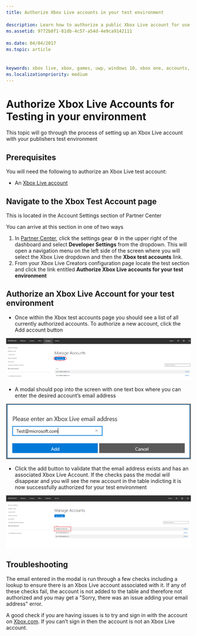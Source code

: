 ```yaml
---
title: Authorize Xbox Live accounts in your test environment

description: Learn how to authorize a public Xbox Live account for use in testing in your development environment.
ms.assetid: 9772b8f1-81db-4c57-a54d-4e9ca9142111

ms.date: 04/04/2017
ms.topic: article


keywords: xbox live, xbox, games, uwp, windows 10, xbox one, accounts, test accounts
ms.localizationpriority: medium
---
```


# Authorize Xbox Live Accounts for Testing in your environment

This topic will go through the process of setting up an Xbox Live account with your publishers test environment

## Prerequisites

You will need the following to authorize an Xbox Live test account:

* An [Xbox Live account](https://support.xbox.com/browse/my-account/manage-account/Create%20account)

## Navigate to the Xbox Test Account page

This is located in the Account Settings section of Partner Center

You can arrive at this section in one of two ways

1. In [Partner Center](https://partner.microsoft.com/dashboard/windows/overview), click the settings gear ⚙️ in the upper right of the dashboard and select **Developer Settings** from the dropdown. This will open a navigation menu on the left side of the screen where you will select the Xbox Live dropdown and then the **Xbox test accounts** link.
2. From your Xbox Live Creators configuration page locate the test section and click the link entitled **Authorize Xbox Live accounts for your test environment**

## Authorize an Xbox Live Account for your test environment

* Once within the Xbox test accounts page you should see a list of all currently authorized accounts. To authorize a new account, click the Add account button

![Adding Xbox Live Accounts](../images/creators_udc/add_test_account.png)

* A modal should pop into the screen with one text box where you can enter the desired account’s email address

![Adding Xbox Live Accounts Modal](../images/creators_udc/add_test_account_modal.png)

* Click the add button to validate that the email address exists and has an associated Xbox Live Account. If the checks pass the modal will disappear and you will see the new account in the table indicting it is now successfully authorized for your test environment

![Adding Xbox Live Accounts Success](../images/creators_udc/add_test_account_success.png)

## Troubleshooting

The email entered in the modal is run through a few checks including a lookup to ensure there is an Xbox Live account associated with it. If any of these checks fail, the account is not added to the table and therefore not authorized and you may get a "Sorry, there was an issue adding your email address" error.

A good check if you are having issues is to try and sign in with the account on [Xbox.com](http://www.xbox.com/live/). If you can’t sign in then the account is not an Xbox Live account.
